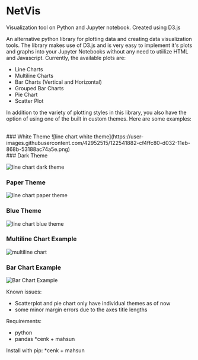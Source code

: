 # NetVis

Visualization tool on Python and Jupyter notebook. Created using D3.js 

An alternative python library for plotting data and creating data visualization tools. 
The library makes use of D3.js and is very easy to implement it's plots and graphs into your Jupyter Notebooks without any need to utiilize HTML and Javascript. Currently, the available plots are:
- Line Charts
- Multiline Charts
- Bar Charts (Vertical and Horizontal)
- Grouped Bar Charts
- Pie Chart
- Scatter Plot

In addition to the variety of plotting styles in this library, you also have the option of using one of the built in custom themes.
Here are some examples:

<br>
### White Theme
![line chart white theme](https://user-images.githubusercontent.com/42952515/122541882-cf4ffc80-d032-11eb-868b-53188ac74a5e.png)

<br>
### Dark Theme

![line chart dark theme](https://user-images.githubusercontent.com/42952515/122541875-ceb76600-d032-11eb-9b52-ca52d8376c63.png)

### Paper Theme
![line chart paper theme](https://user-images.githubusercontent.com/42952515/122541880-cf4ffc80-d032-11eb-88aa-cec087b1432b.png)

### Blue Theme
![line chart blue theme](https://user-images.githubusercontent.com/42952515/122541894-d0812980-d032-11eb-8ff8-a81df75e73ac.png)

### Multiline Chart Example
![multiline chart ](https://user-images.githubusercontent.com/42952515/122541884-cfe89300-d032-11eb-81e4-71ef1e82fade.png)

### Bar Chart Example
![Bar Chart Example ](https://user-images.githubusercontent.com/42952515/122542279-2ce44900-d033-11eb-8a57-a0dae1ffa8fe.png)


Known issues:
- Scatterplot and pie chart only have individual themes as of now
- some minor margin errors due to the axes title lengths

Requirements:
- python
- pandas
*cenk + mahsun


Install with pip:
*cenk + mahsun



